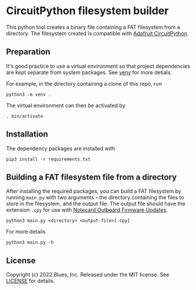 # CircuitPython filesystem builder

This python tool creates a binary file containing a FAT filesystem from a directory. 
The filesystem created is compatible with [Adafruit CircuitPython](https://learn.adafruit.com/welcome-to-circuitpython/what-is-circuitpython?gclid=CjwKCAjwiuuRBhBvEiwAFXKaNI8QoLV-kE01hWlVvdCPmaU6fpLl7aVEPE6ZoyvobWpjv3mwjiCVkRoCrbMQAvD_BwE).


## Preparation

It's good practice to use a virtual environment so that project dependencies
are kept separate from system packages. See [venv](https://docs.python.org/3/library/venv.html) for more detials.

For example, in the directory containing a clone of this repo, run

```shell
python3 -m venv .
```

The virtual environment can then be activated by

```shell
. bin/activate
```

## Installation

The dependency packages are installed with

```shell
pip3 install -r requirements.txt
```


## Building a FAT filesystem file from a directory

After installing the required packages, you can build a FAT filesystem by running `main.py` with two arguments - the directory containing the files to store in the filesystem, and the output file. The output file should have the extension `.cpy` for use with [Notecard Outboard Firmware Updates](https://dev.blues.io/guides-and-tutorials/notecard-guides/notecard-outboard-firmware-update/).

```shell
python3 main.py <directory> <output-file>[.cpy]
```

For more details

```shell
python3 main.py -h
```


## License

Copyright (c) 2022 Blues, Inc. Released under the MIT license. See
[LICENSE](LICENSE.mit) for details.

